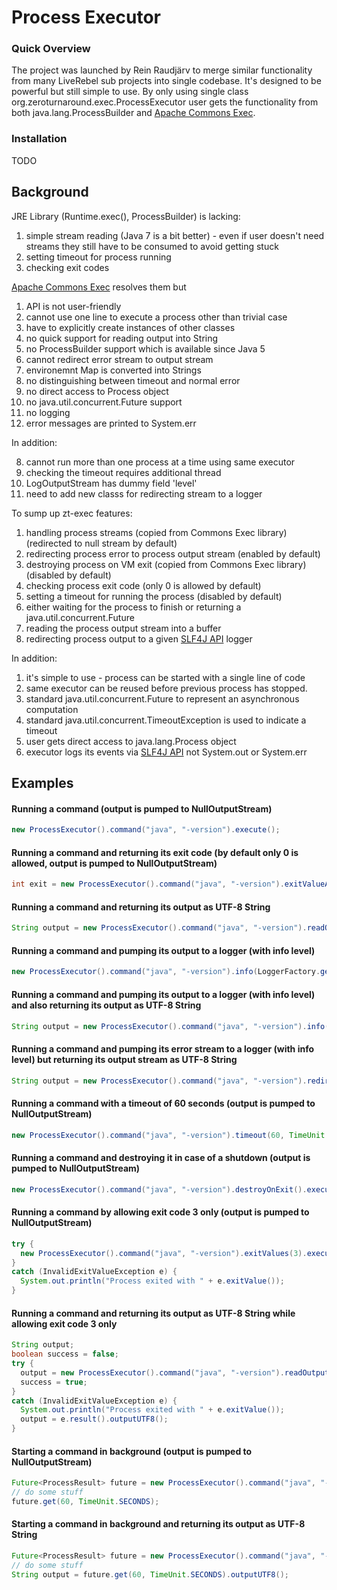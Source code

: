 Process Executor
================

### Quick Overview

The project was launched by Rein Raudjärv to merge similar functionality from many LiveRebel sub projects into single codebase.
It's designed to be powerful but still simple to use. By only using single class org.zeroturnaround.exec.ProcessExecutor
user gets the functionality from both java.lang.ProcessBuilder and [Apache Commons Exec](http://commons.apache.org/proper/commons-exec/).

### Installation

TODO

## Background

JRE Library (Runtime.exec(), ProcessBuilder) is lacking:

1. simple stream reading (Java 7 is a bit better) - even if user doesn't need streams they still have to be consumed to avoid getting stuck 
2. setting timeout for process running
3. checking exit codes

[Apache Commons Exec](http://commons.apache.org/proper/commons-exec/) resolves them but

1. API is not user-friendly
  1. cannot use one line to execute a process other than trivial case
  2. have to explicitly create instances of other classes
  3. no quick support for reading output into String
2. no ProcessBuilder support which is available since Java 5
  1. cannot redirect error stream to output stream
  2. environemnt Map is converted into Strings
3. no distinguishing between timeout and normal error
4. no direct access to Process object
5. no java.util.concurrent.Future support
6. no logging
7. error messages are printed to System.err

In addition:

8. cannot run more than one process at a time using same executor
9. checking the timeout requires additional thread
10. LogOutputStream has dummy field 'level'
11. need to add new classs for redirecting stream to a logger

To sump up zt-exec features:

1. handling process streams (copied from Commons Exec library) (redirected to null stream by default)
2. redirecting process error to process output stream (enabled by default)
3. destroying process on VM exit (copied from Commons Exec library) (disabled by default)
4. checking process exit code (only 0 is allowed by default)
5. setting a timeout for running the process (disabled by default)
6. either waiting for the process to finish or returning a java.util.concurrent.Future
7. reading the process output stream into a buffer
8. redirecting process output to a given [SLF4J API](http://www.slf4j.org/) logger

In addition:

1. it's simple to use - process can be started with a single line of code
2. same executor can be reused before previous process has stopped.
3. standard java.util.concurrent.Future to represent an asynchronous computation
4. standard java.util.concurrent.TimeoutException is used to indicate a timeout
5. user gets direct access to java.lang.Process object
6. executor logs its events via [SLF4J API](http://www.slf4j.org/) not System.out or System.err

## Examples

#### Running a command (output is pumped to NullOutputStream)
```java
new ProcessExecutor().command("java", "-version").execute();
```

#### Running a command and returning its exit code (by default only 0 is allowed, output is pumped to NullOutputStream)
```java
int exit = new ProcessExecutor().command("java", "-version").exitValueAny().execute().exitValue();
```

#### Running a command and returning its output as UTF-8 String
```java
String output = new ProcessExecutor().command("java", "-version").readOutput(true).execute().outputUTF8();    
```

#### Running a command and pumping its output to a logger (with info level)
```java
new ProcessExecutor().command("java", "-version").info(LoggerFactory.getLogger(getClass())).execute();
```

#### Running a command and pumping its output to a logger (with info level) and also returning its output as UTF-8 String
```java
String output = new ProcessExecutor().command("java", "-version").info(LoggerFactory.getLogger(getClass())).readOutput(true).execute().outputUTF8();
```

#### Running a command and pumping its error stream to a logger (with info level) but returning its output stream as UTF-8 String
```java
String output = new ProcessExecutor().command("java", "-version").redirectErrorStream(false).redirectErrorAsInfo(LoggerFactory.getLogger(getClass())).readOutput(true).execute().outputUTF8();
```

#### Running a command with a timeout of 60 seconds (output is pumped to NullOutputStream)
```java
new ProcessExecutor().command("java", "-version").timeout(60, TimeUnit.SECONDS).execute();
```

#### Running a command and destroying it in case of a shutdown (output is pumped to NullOutputStream)
```java
new ProcessExecutor().command("java", "-version").destroyOnExit().execute();
```

#### Running a command by allowing exit code 3 only (output is pumped to NullOutputStream)
```java
try {
  new ProcessExecutor().command("java", "-version").exitValues(3).execute();
}
catch (InvalidExitValueException e) {
  System.out.println("Process exited with " + e.exitValue());
}
```

#### Running a command and returning its output as UTF-8 String while allowing exit code 3 only
```java
String output;
boolean success = false;
try {
  output = new ProcessExecutor().command("java", "-version").readOutput(true).exitValues(3).execute().outputUTF8();
  success = true;
}
catch (InvalidExitValueException e) {
  System.out.println("Process exited with " + e.exitValue());
  output = e.result().outputUTF8();
}
```

#### Starting a command in background (output is pumped to NullOutputStream)
```java
Future<ProcessResult> future = new ProcessExecutor().command("java", "-version").start();
// do some stuff
future.get(60, TimeUnit.SECONDS);
```

#### Starting a command in background and returning its output as UTF-8 String
```java
Future<ProcessResult> future = new ProcessExecutor().command("java", "-version").readOutput(true).start();
// do some stuff
String output = future.get(60, TimeUnit.SECONDS).outputUTF8();
```

